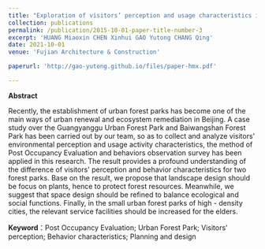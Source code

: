 ```yaml
---
title: "Exploration of visitors’ perception and usage characteristics in Urban Forest Park of Beijing"
collection: publications
permalink: /publication/2015-10-01-paper-title-number-3
excerpt: 'HUANG Miaoxin CHEN Xinhui GAO Yutong CHANG Qing'
date: 2021-10-01
venue: 'Fujian Architecture & Construction'

paperurl: 'http://gao-yutong.github.io/files/paper-hmx.pdf'

---
```


**Abstract**

Recently, the establishment of urban forest parks has become one of the main ways of urban renewal and ecosystem remediation in Beijing. A case study over the Guangyanggu Urban Forest Park and Baiwangshan Forest Park has been carried out by our team, so as to collect and analyze visitors' environmental perception and usage activity characteristics, the method of Post Occupancy Evaluation and behaviors observation survey has been applied in this research. The result provides a profound understanding of the difference of visitors' perception and behavior characteristics for two forest parks. Base on the result, we propose that landscape design should be focus on plants, hence to protect forest resources. Meanwhile, we suggest that space design should be refined to balance ecological and social functions. Finally, in the small urban forest parks of high - density cities, the relevant service facilities should be increased for the elders.


**Keyword**：Post Occupancy Evaluation; Urban Forest Park; Visitors’ perception; Behavior characteristics; Planning and design

